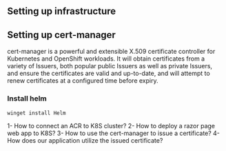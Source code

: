 ## Setting up infrastructure

## Setting up cert-manager
cert-manager is a powerful and extensible X.509 certificate controller for Kubernetes and OpenShift workloads. It will obtain certificates from a variety of Issuers, both popular public Issuers as well as private Issuers, and ensure the certificates are valid and up-to-date, and will attempt to renew certificates at a configured time before expiry.

### Install helm
```
winget install Helm
```


1- How to connect an ACR to K8S cluster?
2- How to deploy a razor page web app to K8S?
3- How to use the cert-manager to issue a certificate?
4- How does our application utilize the issued certificate?